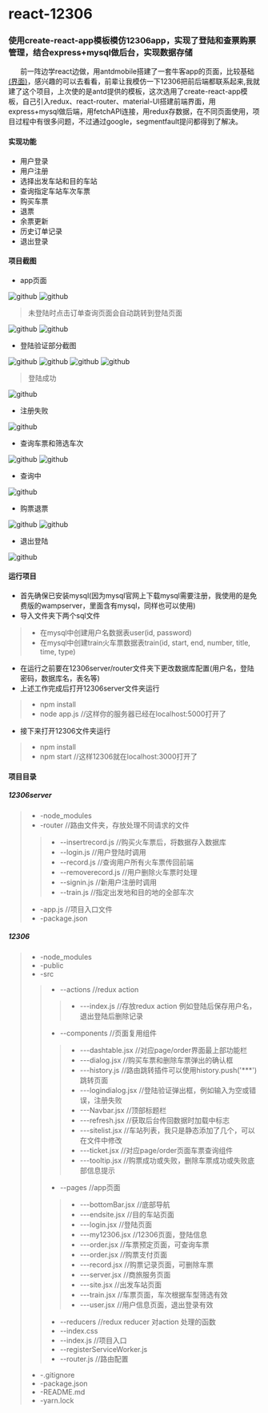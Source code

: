 # react-12306
### 使用create-react-app模板模仿12306app，实现了登陆和查票购票管理，结合express+mysql做后台，实现数据存储
       前一阵边学react边做，用antdmobile搭建了一套牛客app的页面，比较基础[(界面)](https://github.com/jinqiang12345/rreact-niukeAPP)，感兴趣的可以去看看，前辈让我模仿一下12306把前后端都联系起来,我就建了这个项目，上次使的是antd提供的模板，这次选用了create-react-app模板，自己引入redux、react-router、material-UI搭建前端界面，用express+mysql做后端，用fetchAPI连接，用redux存数据，在不同页面使用，项目过程中有很多问题，不过通过google，segmentfault提问都得到了解决。
#### 实现功能
* 用户登录
* 用户注册
* 选择出发车站和目的车站
* 查询指定车站车次车票
* 购买车票
* 退票
* 余票更新
* 历史订单记录
* 退出登录
#### 项目截图
* app页面

![github](https://github.com/jinqiang12345/react-12306/blob/master/screenshots/%E8%BD%A6%E7%A5%A8%E6%9F%A5%E8%AF%A2%E9%A1%B5%E9%9D%A2.png "github")
![github](https://github.com/jinqiang12345/react-12306/blob/master/screenshots/%E5%95%86%E6%97%85%E6%9C%8D%E5%8A%A1%E9%A1%B5%E9%9D%A2.png "github")
> 未登陆时点击订单查询页面会自动跳转到登陆页面

![github](https://github.com/jinqiang12345/react-12306/blob/master/screenshots/%E8%AE%A2%E5%8D%95.png "github")
![github](https://github.com/jinqiang12345/react-12306/blob/master/screenshots/12306%E9%A1%B5%E9%9D%A2.png "github")
* 登陆验证部分截图

![github](https://github.com/jinqiang12345/react-12306/blob/master/screenshots/%E7%99%BB%E9%99%86%E9%A1%B5%E9%9D%A2.png "github")
![github](https://github.com/jinqiang12345/react-12306/blob/master/screenshots/%E7%99%BB%E9%99%86.png "github")
![github](https://github.com/jinqiang12345/react-12306/blob/master/screenshots/%E8%B4%A6%E5%8F%B7%E6%88%96%E5%AF%86%E7%A0%81%E9%94%99%E8%AF%AF.png "github")
![github](https://github.com/jinqiang12345/react-12306/blob/master/screenshots/%E6%89%8B%E6%9C%BA%E5%8F%B7%E6%A0%BC%E5%BC%8F%E9%94%99%E8%AF%AF.png "github")
> 登陆成功

![github](https://github.com/jinqiang12345/react-12306/blob/master/screenshots/%E5%B7%B2%E7%99%BB%E9%99%86.png "github")
* 注册失败

![github](https://github.com/jinqiang12345/react-12306/blob/master/screenshots/%E6%B3%A8%E5%86%8C%E5%A4%B1%E8%B4%A5.png "github")
* 查询车票和筛选车次

![github](https://github.com/jinqiang12345/react-12306/blob/master/screenshots/%E4%BD%99%E7%A5%A8.png "github")
![github](https://github.com/jinqiang12345/react-12306/blob/master/screenshots/%E4%BD%99%E7%A5%A81.png "github")
* 查询中

![github](https://github.com/jinqiang12345/react-12306/blob/master/screenshots/%E6%9F%A5%E8%AF%A2loading.png "github")

* 购票退票

![github](https://github.com/jinqiang12345/react-12306/blob/master/screenshots/%E8%B4%AD%E7%A5%A8.png "github")
![github](https://github.com/jinqiang12345/react-12306/blob/master/screenshots/%E8%BF%9B%E5%BA%A6.png "github")
* 退出登陆

![github](https://github.com/jinqiang12345/react-12306/blob/master/screenshots/%E9%80%80%E5%87%BA%E7%99%BB%E5%BD%95.png "github")


#### 运行项目
* 首先确保已安装mysql(因为mysql官网上下载mysql需要注册，我使用的是免费版的wampserver，里面含有mysql，同样也可以使用)
* 导入文件夹下两个sql文件
>* 在mysql中创建用户名数据表user(id, password)
>* 在mysql中创建train火车票数据表train(id, start, end, number, title, time, type)
* 在运行之前要在12306server/router文件夹下更改数据库配置(用户名，登陆密码，数据库名，表名等)
* 上述工作完成后打开12306server文件夹运行
>* npm install
>* node app.js
> //这样你的服务器已经在localhost:5000打开了
* 接下来打开12306文件夹运行
>* npm install
>* npm start //这样12306就在localhost:3000打开了

#### 项目目录
##### 12306server
>* -node_modules
>* -router //路由文件夹，存放处理不同请求的文件
>>* --insertrecord.js //购买火车票后，将数据存入数据库
>>* --login.js //用户登陆时调用
>>* --record.js //查询用户所有火车票传回前端
>>* --removerecord.js //用户删除火车票时处理
>>* --signin.js //新用户注册时调用
>>* --train.js //指定出发地和目的地的全部车次
>* -app.js //项目入口文件
>* -package.json

##### 12306
>* -node_modules
>* -public
>* -src
>>* --actions //redux action
>>>* ---index.js //存放redux action 例如登陆后保存用户名，退出登陆后删除记录
>>* --components //页面复用组件
>>>* ---dashtable.jsx //对应page/order界面最上部功能栏
>>>* ---dialog.jsx //购买车票和删除车票弹出的确认框
>>>* ---history.js //路由跳转插件可以使用history.push('***')跳转页面
>>>* ---logindialog.jsx //登陆验证弹出框，例如输入为空或错误，注册失败
>>>* ---Navbar.jsx //顶部标题栏
>>>* ---refresh.jsx //获取后台传回数据时加载中标志
>>>* ---sitelist.jsx //车站列表，我只是静态添加了几个，可以在文件中修改
>>>* ---ticket.jsx //对应page/order页面车票查询组件
>>>* ---tooltip.jsx //购票成功或失败，删除车票成功或失败底部信息提示
>>* --pages //app页面
>>>* ---bottomBar.jsx //底部导航
>>>* ---endsite.jsx //目的车站页面
>>>* ---login.jsx //登陆页面
>>>* ---my12306.jsx //12306页面，登陆信息
>>>* ---order.jsx //车票预定页面，可查询车票
>>>* ---order.jsx //购票支付页面
>>>* ---record.jsx //购票记录页面，可删除车票
>>>* ---server.jsx //商旅服务页面
>>>* ---site.jsx //出发车站页面
>>>* ---train.jsx //车票页面，车次根据车型筛选有效
>>>* ---user.jsx //用户信息页面，退出登录有效
>>* --reducers //redux reducer 对action 处理的函数
>>* --index.css
>>* --index.js //项目入口
>>* --registerServiceWorker.js
>>* --router.js //路由配置
>* -.gitignore
>* -package.json
>* -README.md
>* -yarn.lock


